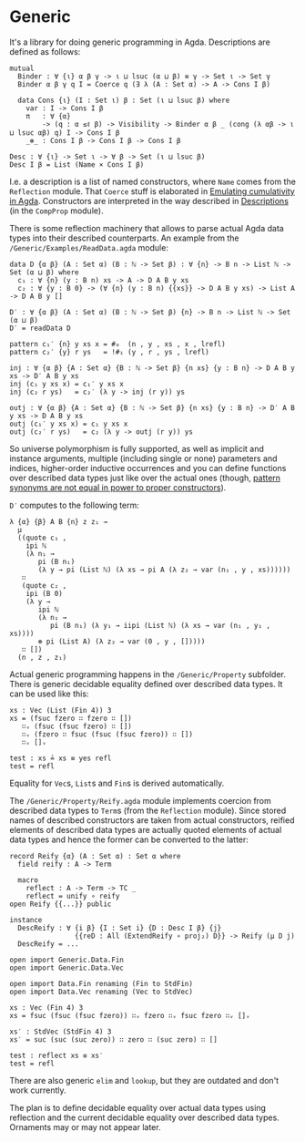# Generic

It's a library for doing generic programming in Agda. Descriptions are defined as follows:

```
mutual
  Binder : ∀ {ι} α β γ -> ι ⊔ lsuc (α ⊔ β) ≡ γ -> Set ι -> Set γ
  Binder α β γ q I = Coerce q (∃ λ (A : Set α) -> A -> Cons I β)

  data Cons {ι} (I : Set ι) β : Set (ι ⊔ lsuc β) where
    var : I -> Cons I β
    π   : ∀ {α}
        -> (q : α ≤ℓ β) -> Visibility -> Binder α β _ (cong (λ αβ -> ι ⊔ lsuc αβ) q) I -> Cons I β
    _⊛_ : Cons I β -> Cons I β -> Cons I β

Desc : ∀ {ι} -> Set ι -> ∀ β -> Set (ι ⊔ lsuc β)
Desc I β = List (Name × Cons I β)
```

I.e. a description is a list of named constructors, where `Name` comes from the `Reflection` module. That `Coerce` stuff is elaborated in [Emulating cumulativity in Agda](http://effectfully.blogspot.ru/2016/07/cumu.html). Constructors are interpreted in the way described in [Descriptions](http://effectfully.blogspot.ru/2016/04/descriptions.html) (in the `CompProp` module).

There is some reflection machinery that allows to parse actual Agda data types into their described counterparts. An example from the `/Generic/Examples/ReadData.agda` module:

```
data D {α β} (A : Set α) (B : ℕ -> Set β) : ∀ {n} -> B n -> List ℕ -> Set (α ⊔ β) where
  c₁ : ∀ {n} (y : B n) xs -> A -> D A B y xs
  c₂ : ∀ {y : B 0} -> (∀ {n} (y : B n) {{xs}} -> D A B y xs) -> List A -> D A B y []

D′ : ∀ {α β} (A : Set α) (B : ℕ -> Set β) {n} -> B n -> List ℕ -> Set (α ⊔ β)
D′ = readData D

pattern c₁′ {n} y xs x = #₀  (n , y , xs , x , lrefl)
pattern c₂′ {y} r ys   = !#₁ (y , r , ys , lrefl)

inj : ∀ {α β} {A : Set α} {B : ℕ -> Set β} {n xs} {y : B n} -> D A B y xs -> D′ A B y xs
inj (c₁ y xs x) = c₁′ y xs x
inj (c₂ r ys)   = c₂′ (λ y -> inj (r y)) ys

outj : ∀ {α β} {A : Set α} {B : ℕ -> Set β} {n xs} {y : B n} -> D′ A B y xs -> D A B y xs
outj (c₁′ y xs x) = c₁ y xs x
outj (c₂′ r ys)   = c₂ (λ y -> outj (r y)) ys
```

So universe polymorphism is fully supported, as well as implicit and instance arguments, multiple (including single or none) parameters and indices, higher-order inductive occurrences and you can define functions over described data types just like over the actual ones (though, [pattern synonyms are not equal in power to proper constructors](https://github.com/agda/agda/issues/2069)).

`D′` computes to the following term:

```
λ {α} {β} A B {n} z z₁ →
  μ
  ((quote c₁ ,
    ipi ℕ
    (λ n₁ →
       pi (B n₁)
       (λ y → pi (List ℕ) (λ xs → pi A (λ z₂ → var (n₁ , y , xs))))))
   ∷
   (quote c₂ ,
    ipi (B 0)
    (λ y →
       ipi ℕ
       (λ n₁ →
          pi (B n₁) (λ y₁ → iipi (List ℕ) (λ xs → var (n₁ , y₁ , xs))))
       ⊛ pi (List A) (λ z₂ → var (0 , y , []))))
   ∷ [])
  (n , z , z₁)
```

Actual generic programming happens in the `/Generic/Property` subfolder. There is generic decidable equality defined over described data types. It can be used like this:

```
xs : Vec (List (Fin 4)) 3
xs = (fsuc fzero ∷ fzero ∷ [])
   ∷ᵥ (fsuc (fsuc fzero) ∷ [])
   ∷ᵥ (fzero ∷ fsuc (fsuc (fsuc fzero)) ∷ [])
   ∷ᵥ []ᵥ

test : xs ≟ xs ≡ yes refl
test = refl
```

Equality for `Vec`s, `List`s and `Fin`s is derived automatically.

The `/Generic/Property/Reify.agda` module implements coercion from described data types to `Term`s (from the `Reflection` module). Since stored names of described constructors are taken from actual constructors, reified elements of described data types are actually quoted elements of actual data types and hence the former can be converted to the latter:

```
record Reify {α} (A : Set α) : Set α where
  field reify : A -> Term

  macro
    reflect : A -> Term -> TC _
    reflect = unify ∘ reify
open Reify {{...}} public

instance
  DescReify : ∀ {i β} {I : Set i} {D : Desc I β} {j}
                {{reD : All (ExtendReify ∘ proj₂) D}} -> Reify (μ D j)
  DescReify = ...

open import Generic.Data.Fin
open import Generic.Data.Vec

open import Data.Fin renaming (Fin to StdFin)
open import Data.Vec renaming (Vec to StdVec)

xs : Vec (Fin 4) 3
xs = fsuc (fsuc (fsuc fzero)) ∷ᵥ fzero ∷ᵥ fsuc fzero ∷ᵥ []ᵥ

xs′ : StdVec (StdFin 4) 3
xs′ = suc (suc (suc zero)) ∷ zero ∷ (suc zero) ∷ []

test : reflect xs ≡ xs′
test = refl

```

There are also generic `elim` and `lookup`, but they are outdated and don't work currently.

The plan is to define decidable equality over actual data types using reflection and the current decidable equality over described data types. Ornaments may or may not appear later.